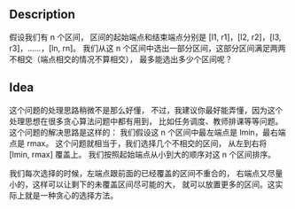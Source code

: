 ## Description
假设我们有 n 个区间，
区间的起始端点和结束端点分别是 [l1, r1]，[l2, r2]，[l3, r3]，……，[ln, rn]。
我们从这 n 个区间中选出一部分区间，这部分区间满足两两不相交（端点相交的情况不算相交），
最多能选出多少个区间呢？

## Idea
这个问题的处理思路稍微不是那么好懂，
不过，我建议你最好能弄懂，因为这个处理思想在很多贪心算法问题中都有用到，
比如任务调度、教师排课等等问题。
这个问题的解决思路是这样的：
我们假设这 n 个区间中最左端点是 lmin，最右端点是 rmax。
这个问题就相当于，我们选择几个不相交的区间，
从左到右将 [lmin, rmax] 覆盖上。
我们按照起始端点从小到大的顺序对这 n 个区间排序。


我们每次选择的时候，左端点跟前面的已经覆盖的区间不重合的，
右端点又尽量小的，这样可以让剩下的未覆盖区间尽可能的大，
就可以放置更多的区间。这实际上就是一种贪心的选择方法。